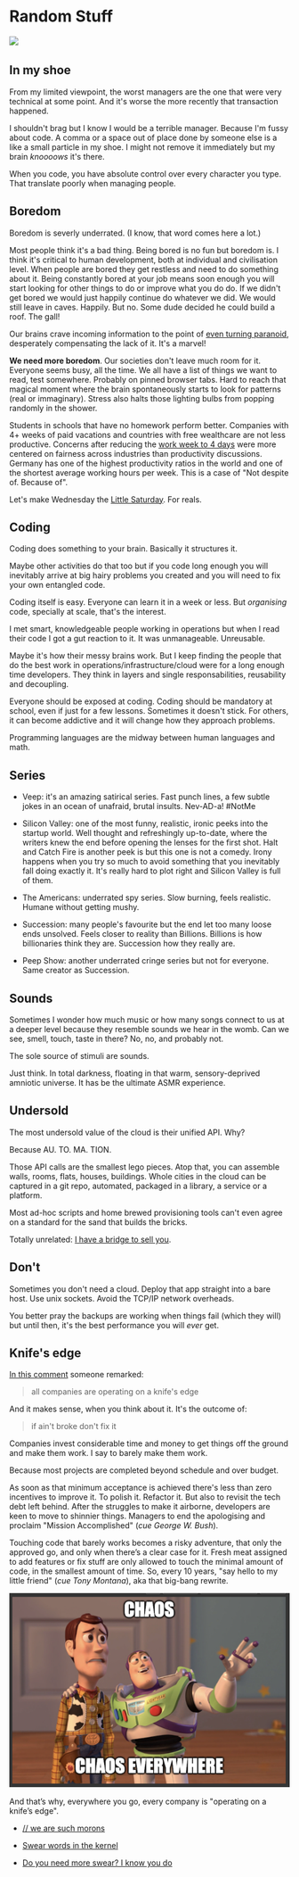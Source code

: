 # Random Stuff

[<img src="https://img.shields.io/badge/Mildly-Interesting-brightgreen">](/tags/mildly-interesting)


## In my shoe

From my limited viewpoint, the worst managers are the one that were
very technical at some point. And it's worse the more recently that
transaction happened.

I shouldn't brag but I know I would be a terrible manager. Because I'm
fussy about code. A comma or a space out of place done by someone else
is a like a small particle in my shoe. I might not remove it
immediately but my brain _knoooows_ it's there.

When you code, you have absolute control over every character you type.
That translate poorly when managing people.


## Boredom

Boredom is severly underrated. (I know, that word comes here a lot.)

Most people think it's a bad thing. Being bored is no fun but boredom
is. I think it's critical to human development, both at individual and
civilisation level. When people are bored they get restless and need
to do something about it. Being constantly bored at your job means soon
enough you will start looking for other things to do or improve what
you do do. If we didn't get bored we would just happily continue do
whatever we did. We would still leave in caves. Happily. But no.
Some dude decided he could build a roof. The gall!

Our brains crave incoming information to the point of
[even turning paranoid](https://www.bbc.com/future/article/20170526-inside-the-quietest-place-on-earth),
desperately compensating the lack of it. It's a marvel!

**We need more boredom**. Our societies don't leave much room for it.
Everyone seems busy, all the time. We all have a list of things we want
to read, test somewhere. Probably on pinned browser tabs. Hard to reach
that magical moment where the brain spontaneously starts to look for
patterns (real or immaginary). Stress also halts those lighting bulbs
from popping randomly in the shower.

Students in schools that have no homework perform better. Companies with
4+ weeks of paid vacations and countries with free wealthcare are not
less productive. Concerns after reducing the
[work week to 4 days](https://www.euronews.com/next/2024/02/02/the-four-day-week-which-countries-have-embraced-it-and-how-s-it-going-so-far)
were more centered on fairness across industries than productivity
discussions. Germany has one of the highest productivity ratios in
the world and one of the shortest average working hours per week. This
is a case of "Not despite of. Because of".

Let's make Wednesday the
[Little Saturday](https://naob.no/ordbok/lillel%C3%B8rdag). For reals.

<!--
And that's why a 4 work day week might be a good thing.
-->

<!--
I get this feeling civilisation peaked around the 1800's. The music,
the arts, the sciences. Improvements after are huge on absolute
terms but in relative terms, in orders of magnitute to the previous
iteration, I think we are slowly slowing down.

There's an optimal point between access to information and overflooded
with it. An optimal point between fight for survival all the time and
-->

## Coding

Coding does something to your brain. Basically it structures it.

Maybe other activities do that too but if you code long enough you will
inevitably arrive at big hairy problems you created and you will need
to fix your own entangled code.

Coding itself is easy. Everyone can learn it in a week or less. But
_organising_ code, specially at scale, that's the interest.

I met smart, knowledgeable people working in operations but when I read
their code I got a gut reaction to it. It was unmanageable. Unreusable.

Maybe it's how their messy brains work. But I keep finding the people
that do the best work in operations/infrastructure/cloud were for a
long enough time developers. They think in layers and single
responsabilities, reusability and decoupling.

Everyone should be exposed at coding. Coding should be mandatory at
school, even if just for a few lessons. Sometimes it doesn't stick. For
others, it can become addictive and it will change how they approach
problems.

Programming languages are the midway between human languages and
math.


## Series

- Veep: it's an amazing satirical series. Fast punch lines, a few
  subtle jokes in an ocean of unafraid, brutal insults. Nev-AD-a!
  #NotMe

- Silicon Valley: one of the most funny, realistic, ironic peeks into
  the startup world. Well thought and refreshingly up-to-date, where
  the writers knew the end before opening the lenses for the first shot.
  Halt and Catch Fire is another peek is but this one is not a comedy.
  Irony happens when you try so much to avoid something that you
  inevitably fall doing exactly it. It's really hard to plot right
  and Silicon Valley is full of them.

- The Americans: underrated spy series. Slow burning, feels realistic.
  Humane without getting mushy.

- Succession: many people's favourite but the end let too many loose
  ends unsolved. Feels closer to reality than Billions. Billions is how
  billionaries think they are. Succession how they really are.

- Peep Show: another underrated cringe series but not for everyone.
  Same creator as Succession.


## Sounds

Sometimes I wonder how much music or how many songs connect to us at a
deeper level because they resemble sounds we hear in the womb. Can we
see, smell, touch, taste in there? No, no, and probably not.

The sole source of stimuli are sounds.

Just think. In total darkness, floating in that warm, sensory-deprived
amniotic universe. It has be the ultimate ASMR experience.


## Undersold

The most undersold value of the cloud is their unified API. Why?

Because AU. TO. MA. TION.

Those API calls are the smallest lego pieces. Atop that, you can
assemble walls, rooms, flats, houses, buildings. Whole cities in the
cloud can be captured in a git repo, automated, packaged in a library,
a service or a platform.

Most ad-hoc scripts and home brewed provisioning tools can't even agree
on a standard for the sand that builds the bricks.

Totally unrelated: [I have a bridge to sell you](/hosting).


## Don't

Sometimes you don't need a cloud. Deploy that app straight into a bare
host. Use unix sockets. Avoid the TCP/IP network overheads.

You better pray the backups are working when things fail (which they
will) but until then, it's the best performance you will _ever_ get.


## Knife's edge

[In this comment](https://news.ycombinator.com/item?id=39365187#39366352)
someone remarked:

> all companies are operating on a knife's edge

And it makes sense, when you think about it. It's the outcome of:

> if ain't broke don't fix it

Companies invest considerable time and money to get things off the
ground and make them work. I say to barely make them work.

Because most projects are completed beyond schedule and over budget.

As soon as that minimum acceptance is achieved there's less than zero
incentives to improve it. To polish it. Refactor it. But also to
revisit the tech debt left behind. After the struggles to make it
airborne, developers are keen to move to shinnier things. Managers
to end the apologising and proclaim "Mission Accomplished"
(_cue George W. Bush_).

Touching code that barely works becomes a risky adventure, that only
the approved go, and only when there’s a clear case for it. Fresh meat
assigned to add features or fix stuff are only allowed to touch the
minimal amount of code, in the smallest amount of time. So, every
10 years, "say hello to my little friend" (_cue Tony Montana_), aka
that big-bang rewrite.

![Chaos](https://raw.githubusercontent.com/jpedro/jpedro.github.io/master/.github/static/img/chaos-2.png)

And that’s why, everywhere you go, every company is "operating on a
knife’s edge".

- [// we are such morons](http://atdt.freeshell.org/k5/story_2004_2_15_71552_7795.html)

- [Swear words in the kernel](https://www.vidarholen.net/contents/wordcount/)

- [Do you need more swear? I know you do](https://eeggs.com/items/37700.html)
